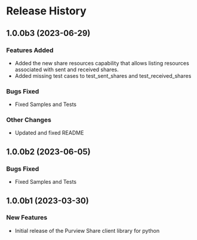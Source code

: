 # Release History

## 1.0.0b3 (2023-06-29)

### Features Added

- Added the new share resources capability that allows listing resources associated with sent and received shares.
- Added missing test cases to test_sent_shares and test_received_shares

### Bugs Fixed

- Fixed Samples and Tests

### Other Changes

- Updated and fixed README

## 1.0.0b2 (2023-06-05)

### Bugs Fixed

- Fixed Samples and Tests

## 1.0.0b1 (2023-03-30)

### New Features

- Initial release of the Purview Share client library for python